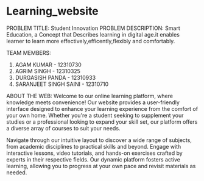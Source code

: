 # Learning_website
PROBLEM TITLE:   Student Innovation
PROBLEM DESCRIPTION: Smart Education, a Concept that Describes learning in digital age.it enables learner to learn more effectively,efficently,flexibly and comfortably.

TEAM MEMBERS:
1. AGAM KUMAR - 12310730
2. AGRIM SINGH - 12310325
3. DURGASISH PANDA - 12310933
4. SARANJEET SINGH SAINI - 12310710

ABOUT THE WEB:
Welcome to our online learning platform, where knowledge meets convenience! Our website provides a user-friendly interface designed to enhance your learning experience from the comfort of your own home. Whether you're a student seeking to supplement your studies or a professional looking to expand your skill set, our platform offers a diverse array of courses to suit your needs.

Navigate through our intuitive layout to discover a wide range of subjects, from academic disciplines to practical skills and beyond. Engage with interactive lessons, video tutorials, and hands-on exercises crafted by experts in their respective fields. Our dynamic platform fosters active learning, allowing you to progress at your own pace and revisit materials as needed.
